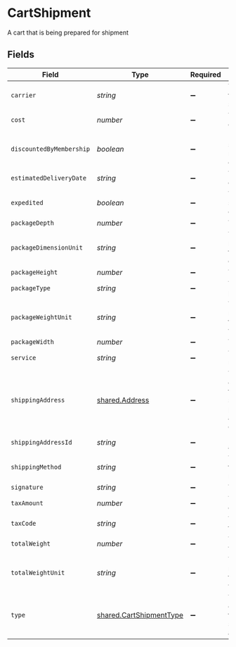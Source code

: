 # CartShipment

A cart that is being prepared for shipment


## Fields

| Field                                                                                   | Type                                                                                    | Required                                                                                | Description                                                                             | Example                                                                                 |
| --------------------------------------------------------------------------------------- | --------------------------------------------------------------------------------------- | --------------------------------------------------------------------------------------- | --------------------------------------------------------------------------------------- | --------------------------------------------------------------------------------------- |
| `carrier`                                                                               | *string*                                                                                | :heavy_minus_sign:                                                                      | The name of the carrier selected.                                                       | FedEx                                                                                   |
| `cost`                                                                                  | *number*                                                                                | :heavy_minus_sign:                                                                      | The cost in cents.                                                                      | 770                                                                                     |
| `discountedByMembership`                                                                | *boolean*                                                                               | :heavy_minus_sign:                                                                      | Defines if shopper has a membership discount.                                           | false                                                                                   |
| `estimatedDeliveryDate`                                                                 | *string*                                                                                | :heavy_minus_sign:                                                                      | The estimated delivery date.                                                            | 08-30-2022                                                                              |
| `expedited`                                                                             | *boolean*                                                                               | :heavy_minus_sign:                                                                      | True if shipment is expedited.                                                          | false                                                                                   |
| `packageDepth`                                                                          | *number*                                                                                | :heavy_minus_sign:                                                                      | The depth.                                                                              | 90                                                                                      |
| `packageDimensionUnit`                                                                  | *string*                                                                                | :heavy_minus_sign:                                                                      | The unit of measurement for an item's dimensions.                                       | cm                                                                                      |
| `packageHeight`                                                                         | *number*                                                                                | :heavy_minus_sign:                                                                      | The height.                                                                             | 103                                                                                     |
| `packageType`                                                                           | *string*                                                                                | :heavy_minus_sign:                                                                      | The type of package.                                                                    | A big package.                                                                          |
| `packageWeightUnit`                                                                     | *string*                                                                                | :heavy_minus_sign:                                                                      | The unit of measurement for an item's weight.                                           | kg                                                                                      |
| `packageWidth`                                                                          | *number*                                                                                | :heavy_minus_sign:                                                                      | The width.                                                                              | 222                                                                                     |
| `service`                                                                               | *string*                                                                                | :heavy_minus_sign:                                                                      | The service name.                                                                       | Option 1                                                                                |
| `shippingAddress`                                                                       | [shared.Address](../../../sdk/models/shared/address.md)                                 | :heavy_minus_sign:                                                                      | The Address object is used for billing, shipping, and physical store address use cases. |                                                                                         |
| `shippingAddressId`                                                                     | *string*                                                                                | :heavy_minus_sign:                                                                      | ID for billing address                                                                  | addres-1                                                                                |
| `shippingMethod`                                                                        | *string*                                                                                | :heavy_minus_sign:                                                                      | The name of the shipping method.                                                        | Unknown                                                                                 |
| `signature`                                                                             | *string*                                                                                | :heavy_minus_sign:                                                                      | The signature.                                                                          | a1B2s3dC4f5g5D6hj6E7k8F9l0                                                              |
| `taxAmount`                                                                             | *number*                                                                                | :heavy_minus_sign:                                                                      | Tax amount in cents.                                                                    | 230                                                                                     |
| `taxCode`                                                                               | *string*                                                                                | :heavy_minus_sign:                                                                      | The relevant tax code.                                                                  | tax-12345                                                                               |
| `totalWeight`                                                                           | *number*                                                                                | :heavy_minus_sign:                                                                      | The total weight.                                                                       | 55                                                                                      |
| `totalWeightUnit`                                                                       | *string*                                                                                | :heavy_minus_sign:                                                                      | The unit of measurement for an item's weight.                                           | kg                                                                                      |
| `type`                                                                                  | [shared.CartShipmentType](../../../sdk/models/shared/cartshipmenttype.md)               | :heavy_minus_sign:                                                                      | The type corresponding to this shipment, if applicable.                                 | door_delivery                                                                           |